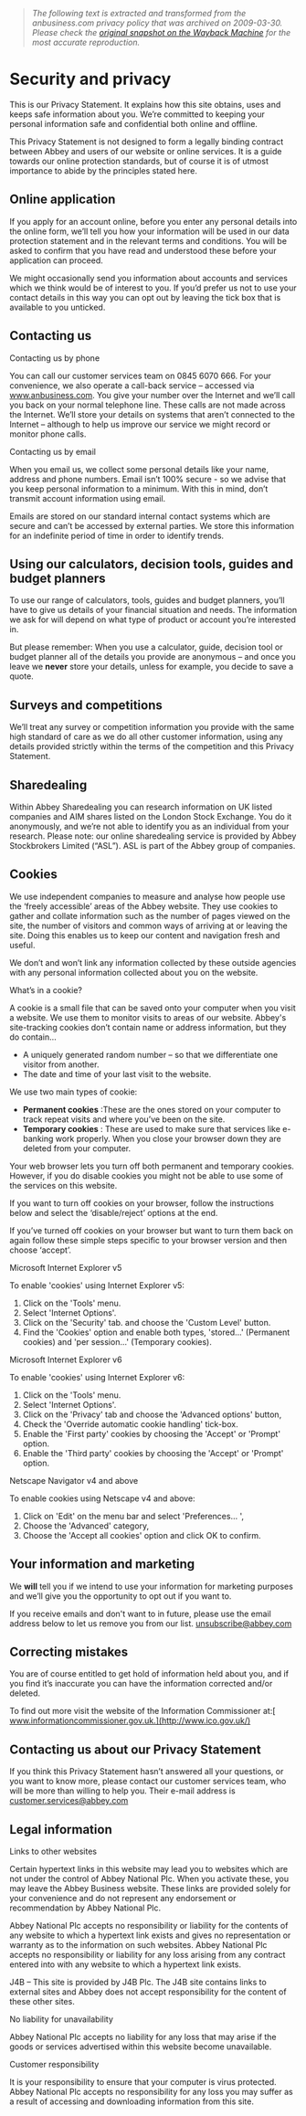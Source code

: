 > *The following text is extracted and transformed from the anbusiness.com privacy policy that was archived on 2009-03-30. Please check the [original snapshot on the Wayback Machine](https://web.archive.org/web/20090330172124id_/http%3A//www.anbusiness.com/legal/privacy_statement.shtml) for the most accurate reproduction.*

# Security and privacy

This is our Privacy Statement. It explains how this site obtains, uses and keeps safe information about you. We’re committed to keeping your personal information safe and confidential both online and offline.

This Privacy Statement is not designed to form a legally binding contract between Abbey and users of our website or online services. It is a guide towards our online protection standards, but of course it is of utmost importance to abide by the principles stated here.

##  Online application 

If you apply for an account online, before you enter any personal details into the online form, we’ll tell you how your information will be used in our data protection statement and in the relevant terms and conditions. You will be asked to confirm that you have read and understood these before your application can proceed.

We might occasionally send you information about accounts and services which we think would be of interest to you. If you’d prefer us not to use your contact details in this way you can opt out by leaving the tick box that is available to you unticked.

## Contacting us

Contacting us by phone

You can call our customer services team on 0845 6070 666. For your convenience, we also operate a call-back service – accessed via www.anbusiness.com. You give your number over the Internet and we’ll call you back on your normal telephone line. These calls are not made across the Internet. We’ll store your details on systems that aren’t connected to the Internet – although to help us improve our service we might record or monitor phone calls.

Contacting us by email

When you email us, we collect some personal details like your name, address and phone numbers. Email isn’t 100% secure - so we advise that you keep personal information to a minimum. With this in mind, don’t transmit account information using email.

Emails are stored on our standard internal contact systems which are secure and can’t be accessed by external parties. We store this information for an indefinite period of time in order to identify trends.

## Using our calculators, decision tools, guides and budget planners 

To use our range of calculators, tools, guides and budget planners, you’ll have to give us details of your financial situation and needs. The information we ask for will depend on what type of product or account you’re interested in.

But please remember: When you use a calculator, guide, decision tool or budget planner all of the details you provide are anonymous – and once you leave we **never** store your details, unless for example, you decide to save a quote.

## Surveys and competitions 

We’ll treat any survey or competition information you provide with the same high standard of care as we do all other customer information, using any details provided strictly within the terms of the competition and this Privacy Statement. 

##  Sharedealing 

Within Abbey Sharedealing you can research information on UK listed companies and AIM shares listed on the London Stock Exchange. You do it anonymously, and we’re not able to identify you as an individual from your research. Please note: our online sharedealing service is provided by Abbey Stockbrokers Limited (“ASL”). ASL is part of the Abbey group of companies.

## Cookies 

We use independent companies to measure and analyse how people use the ‘freely accessible’ areas of the Abbey website. They use cookies to gather and collate information such as the number of pages viewed on the site, the number of visitors and common ways of arriving at or leaving the site. Doing this enables us to keep our content and navigation fresh and useful. 

We don’t and won’t link any information collected by these outside agencies with any personal information collected about you on the website.

What’s in a cookie? 

A cookie is a small file that can be saved onto your computer when you visit a website. We use them to monitor visits to areas of our website. Abbey's site-tracking cookies don’t contain name or address information, but they do contain… 

  * A uniquely generated random number – so that we differentiate one visitor from another. 
  * The date and time of your last visit to the website. 



We use two main types of cookie: 

  * **Permanent cookies** :These are the ones stored on your computer to track repeat visits and where you’ve been on the site. 
  * **Temporary cookies** : These are used to make sure that services like e-banking work properly. When you close your browser down they are deleted from your computer.



Your web browser lets you turn off both permanent and temporary cookies. However, if you do disable cookies you might not be able to use some of the services on this website. 

If you want to turn off cookies on your browser, follow the instructions below and select the ‘disable/reject’ options at the end. 

If you’ve turned off cookies on your browser but want to turn them back on again follow these simple steps specific to your browser version and then choose ‘accept’. 

Microsoft Internet Explorer v5

To enable 'cookies' using Internet Explorer v5:

1) Click on the 'Tools' menu.   
2) Select 'Internet Options'.  
3) Click on the 'Security' tab. and choose the 'Custom Level' button.  
4) Find the 'Cookies' option and enable both types, 'stored...' (Permanent cookies) and 'per session...' (Temporary cookies). 

Microsoft Internet Explorer v6

To enable 'cookies' using Internet Explorer v6:

1) Click on the 'Tools' menu.   
2) Select 'Internet Options'.  
3) Click on the 'Privacy' tab and choose the 'Advanced options' button,  
4) Check the 'Override automatic cookie handling' tick-box.  
5) Enable the 'First party' cookies by choosing the 'Accept' or 'Prompt' option.  
6) Enable the 'Third party' cookies by choosing the 'Accept' or 'Prompt' option. 

Netscape Navigator v4 and above

To enable cookies using Netscape v4 and above: 

1) Click on 'Edit' on the menu bar and select 'Preferences… ',   
2) Choose the 'Advanced' category,   
3) Choose the 'Accept all cookies' option and click OK to confirm.

##  Your information and marketing 

We **will** tell you if we intend to use your information for marketing purposes and we’ll give you the opportunity to opt out if you want to. 

If you receive emails and don't want to in future, please use the email address below to let us remove you from our list. [unsubscribe@abbey.com ](mailto:unsubscribe@abbey.com)

## Correcting mistakes 

You are of course entitled to get hold of information held about you, and if you find it’s inaccurate you can have the information corrected and/or deleted. 

To find out more visit the website of the Information Commissioner at:[ www.informationcommissioner.gov.uk.](http://www.ico.gov.uk/)

##  Contacting us about our Privacy Statement 

If you think this Privacy Statement hasn’t answered all your questions, or you want to know more, please contact our customer services team, who will be more than willing to help you. Their e-mail address is [customer.services@abbey.com](mailto:customer.services@abbey.com)

## Legal information

Links to other websites

Certain hypertext links in this website may lead you to websites which are not under the control of Abbey National Plc. When you activate these, you may leave the Abbey Business website. These links are provided solely for your convenience and do not represent any endorsement or recommendation by Abbey National Plc.

Abbey National Plc accepts no responsibility or liability for the contents of any website to which a hypertext link exists and gives no representation or warranty as to the information on such websites. Abbey National Plc accepts no responsibility or liability for any loss arising from any contract entered into with any website to which a hypertext link exists.

J4B – This site is provided by J4B Plc. The J4B site contains links to external sites and Abbey does not accept responsibility for the content of these other sites.

No liability for unavailability

Abbey National Plc accepts no liability for any loss that may arise if the goods or services advertised within this website become unavailable.

Customer responsibility

It is your responsibility to ensure that your computer is virus protected. Abbey National Plc accepts no responsibility for any loss you may suffer as a result of accessing and downloading information from this site.
